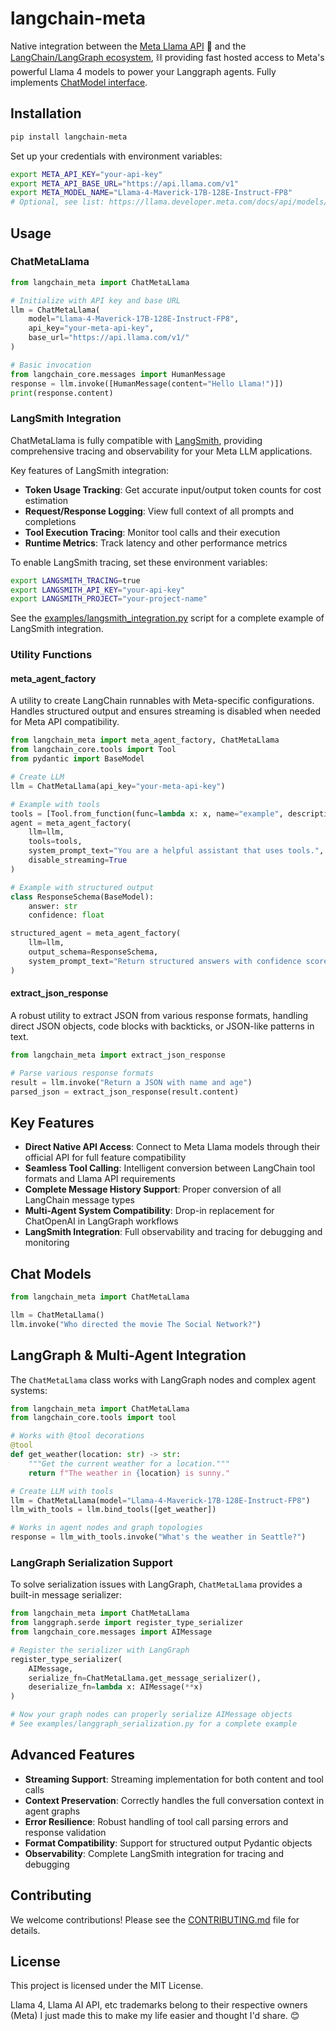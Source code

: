 # langchain-meta

Native integration between the [Meta Llama API](https://www.llama.com/products/llama-api/) 🦙 and the [LangChain/LangGraph ecosystem](https://www.langchain.com/), ⛓ providing fast hosted access to Meta's powerful Llama 4 models to power your Langgraph agents.
Fully implements [ChatModel interface](https://python.langchain.com/docs/concepts/chat_models/).

## Installation

```bash
pip install langchain-meta
```

Set up your credentials with environment variables:

```bash
export META_API_KEY="your-api-key"
export META_API_BASE_URL="https://api.llama.com/v1"
export META_MODEL_NAME="Llama-4-Maverick-17B-128E-Instruct-FP8"
# Optional, see list: https://llama.developer.meta.com/docs/api/models/
```

## Usage

### ChatMetaLlama

```python
from langchain_meta import ChatMetaLlama

# Initialize with API key and base URL
llm = ChatMetaLlama(
    model="Llama-4-Maverick-17B-128E-Instruct-FP8",
    api_key="your-meta-api-key",
    base_url="https://api.llama.com/v1/"
)

# Basic invocation
from langchain_core.messages import HumanMessage
response = llm.invoke([HumanMessage(content="Hello Llama!")])
print(response.content)
```

### LangSmith Integration

ChatMetaLlama is fully compatible with [LangSmith](https://smith.langchain.com/), providing comprehensive tracing and observability for your Meta LLM applications.

Key features of LangSmith integration:

- **Token Usage Tracking**: Get accurate input/output token counts for cost estimation
- **Request/Response Logging**: View full context of all prompts and completions
- **Tool Execution Tracing**: Monitor tool calls and their execution
- **Runtime Metrics**: Track latency and other performance metrics

To enable LangSmith tracing, set these environment variables:

```bash
export LANGSMITH_TRACING=true
export LANGSMITH_API_KEY="your-api-key"
export LANGSMITH_PROJECT="your-project-name"
```

See the [examples/langsmith_integration.py](./examples/langsmith_integration.py) script for a complete example of LangSmith integration.

### Utility Functions

#### meta_agent_factory

A utility to create LangChain runnables with Meta-specific configurations. Handles structured output and ensures streaming is disabled when needed for Meta API compatibility.

```python
from langchain_meta import meta_agent_factory, ChatMetaLlama
from langchain_core.tools import Tool
from pydantic import BaseModel

# Create LLM
llm = ChatMetaLlama(api_key="your-meta-api-key")

# Example with tools
tools = [Tool.from_function(func=lambda x: x, name="example", description="Example tool")]
agent = meta_agent_factory(
    llm=llm,
    tools=tools,
    system_prompt_text="You are a helpful assistant that uses tools.",
    disable_streaming=True
)

# Example with structured output
class ResponseSchema(BaseModel):
    answer: str
    confidence: float

structured_agent = meta_agent_factory(
    llm=llm,
    output_schema=ResponseSchema,
    system_prompt_text="Return structured answers with confidence scores."
)
```

#### extract_json_response

A robust utility to extract JSON from various response formats, handling direct JSON objects, code blocks with backticks, or JSON-like patterns in text.

```python
from langchain_meta import extract_json_response

# Parse various response formats
result = llm.invoke("Return a JSON with name and age")
parsed_json = extract_json_response(result.content)
```

## Key Features

- **Direct Native API Access**: Connect to Meta Llama models through their official API for full feature compatibility
- **Seamless Tool Calling**: Intelligent conversion between LangChain tool formats and Llama API requirements
- **Complete Message History Support**: Proper conversion of all LangChain message types
- **Multi-Agent System Compatibility**: Drop-in replacement for ChatOpenAI in LangGraph workflows
- **LangSmith Integration**: Full observability and tracing for debugging and monitoring

## Chat Models

```python
from langchain_meta import ChatMetaLlama

llm = ChatMetaLlama()
llm.invoke("Who directed the movie The Social Network?")
```

## LangGraph & Multi-Agent Integration

The `ChatMetaLlama` class works with LangGraph nodes and complex agent systems:

```python
from langchain_meta import ChatMetaLlama
from langchain_core.tools import tool

# Works with @tool decorations
@tool
def get_weather(location: str) -> str:
    """Get the current weather for a location."""
    return f"The weather in {location} is sunny."

# Create LLM with tools
llm = ChatMetaLlama(model="Llama-4-Maverick-17B-128E-Instruct-FP8")
llm_with_tools = llm.bind_tools([get_weather])

# Works in agent nodes and graph topologies
response = llm_with_tools.invoke("What's the weather in Seattle?")
```

### LangGraph Serialization Support

To solve serialization issues with LangGraph, `ChatMetaLlama` provides a built-in message serializer:

```python
from langchain_meta import ChatMetaLlama
from langgraph.serde import register_type_serializer
from langchain_core.messages import AIMessage

# Register the serializer with LangGraph
register_type_serializer(
    AIMessage,
    serialize_fn=ChatMetaLlama.get_message_serializer(),
    deserialize_fn=lambda x: AIMessage(**x)
)

# Now your graph nodes can properly serialize AIMessage objects
# See examples/langgraph_serialization.py for a complete example
```

## Advanced Features

- **Streaming Support**: Streaming implementation for both content and tool calls
- **Context Preservation**: Correctly handles the full conversation context in agent graphs
- **Error Resilience**: Robust handling of tool call parsing errors and response validation
- **Format Compatibility**: Support for structured output Pydantic objects
- **Observability**: Complete LangSmith integration for tracing and debugging

## Contributing

We welcome contributions! Please see the [CONTRIBUTING.md](CONTRIBUTING.md) file for details.

## License

This project is licensed under the MIT License.

Llama 4, Llama AI API, etc trademarks belong to their respective owners (Meta)
I just made this to make my life easier and thought I'd share. 😊
